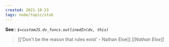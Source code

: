 ```yaml
---
created: 2021-10-23
tags: node/topic/stub
---
```


**See**::
*`$=customJS.dv_funcs.outlinedIn(dv, this)`*

> [['Don't be the reason that rules exist' - Nathan Eloe]] 
> <cite>[[Nathan Eloe]]</cite>